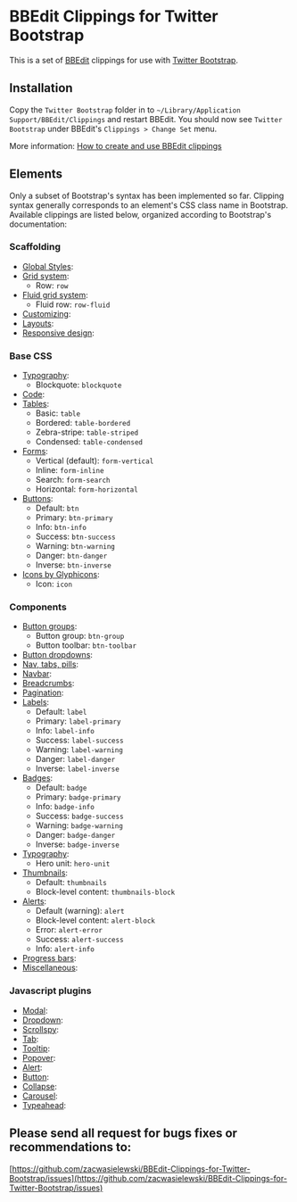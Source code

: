 BBEdit Clippings for Twitter Bootstrap
======================================

This is a set of [BBEdit](http://barebones.com/products/bbedit) clippings for use with
 [Twitter Bootstrap](http://twitter.github.com/bootstrap/).

Installation
------------

Copy the `Twitter Bootstrap` folder in to `~/Library/Application Support/BBEdit/Clippings`
and restart BBEdit. You should now see `Twitter Bootstrap` under BBEdit's `Clippings > Change Set` menu.

More information: [How to create and use BBEdit clippings](http://www.macworld.com/article/1166149/how_to_create_and_use_bbedit_clippings.html)

Elements
--------

Only a subset of Bootstrap's syntax has been implemented so far. Clipping syntax generally
corresponds to an element's CSS class name in Bootstrap. Available clippings are listed
below, organized according to Bootstrap's documentation:

### Scaffolding

* [Global Styles](http://twitter.github.com/bootstrap/scaffolding.html#global):
* [Grid system](http://twitter.github.com/bootstrap/scaffolding.html#gridSystem):
    * Row: `row`
* [Fluid grid system](http://twitter.github.com/bootstrap/scaffolding.html#fluidGridSystem):
    * Fluid row: `row-fluid`
* [Customizing](http://twitter.github.com/bootstrap/scaffolding.html#gridCustomization):
* [Layouts](http://twitter.github.com/bootstrap/scaffolding.html#layouts):
* [Responsive design](http://twitter.github.com/bootstrap/scaffolding.html#responsive):

### Base CSS

* [Typography](http://twitter.github.com/bootstrap/base-css.html#typography):
    * Blockquote: `blockquote`
* [Code](http://twitter.github.com/bootstrap/base-css.html#code):
* [Tables](http://twitter.github.com/bootstrap/base-css.html#tables):
    * Basic: `table`
    * Bordered: `table-bordered`
    * Zebra-stripe: `table-striped`
    * Condensed: `table-condensed`
* [Forms](http://twitter.github.com/bootstrap/base-css.html#forms):
    * Vertical (default): `form-vertical`
    * Inline: `form-inline`
    * Search: `form-search`
    * Horizontal: `form-horizontal`
* [Buttons](http://twitter.github.com/bootstrap/base-css.html#buttons):
    * Default: `btn`
    * Primary: `btn-primary`
    * Info: `btn-info`
    * Success: `btn-success`
    * Warning: `btn-warning`
    * Danger: `btn-danger`
    * Inverse: `btn-inverse`
* [Icons by Glyphicons](http://twitter.github.com/bootstrap/base-css.html#icons):
    * Icon: `icon`

### Components

* [Button groups](http://twitter.github.com/bootstrap/components.html#buttonGroups):
    * Button group: `btn-group`
    * Button toolbar: `btn-toolbar`
* [Button dropdowns](http://twitter.github.com/bootstrap/components.html#buttonDropdowns):
* [Nav, tabs, pills](http://twitter.github.com/bootstrap/components.html#navs):
* [Navbar](http://twitter.github.com/bootstrap/components.html#navbars):
* [Breadcrumbs](http://twitter.github.com/bootstrap/components.html#breadcrumbs):
* [Pagination](http://twitter.github.com/bootstrap/components.html#pagination):
* [Labels](http://twitter.github.com/bootstrap/components.html#labels):
    * Default: `label`
    * Primary: `label-primary`
    * Info: `label-info`
    * Success: `label-success`
    * Warning: `label-warning`
    * Danger: `label-danger`
    * Inverse: `label-inverse`
* [Badges](http://twitter.github.com/bootstrap/components.html#badges):
    * Default: `badge`
    * Primary: `badge-primary`
    * Info: `badge-info`
    * Success: `badge-success`
    * Warning: `badge-warning`
    * Danger: `badge-danger`
    * Inverse: `badge-inverse`
* [Typography](http://twitter.github.com/bootstrap/components.html#typography):
    * Hero unit: `hero-unit`
* [Thumbnails](http://twitter.github.com/bootstrap/components.html#thumbnails):
    * Default: `thumbnails`
    * Block-level content: `thumbnails-block`
* [Alerts](http://twitter.github.com/bootstrap/components.html#alerts):
    * Default (warning): `alert`
    * Block-level content: `alert-block`
    * Error: `alert-error`
    * Success: `alert-success`
    * Info: `alert-info`
* [Progress bars](http://twitter.github.com/bootstrap/components.html#progress):
* [Miscellaneous](http://twitter.github.com/bootstrap/components.html#misc):

### Javascript plugins

* [Modal](http://twitter.github.com/bootstrap/javascript.html#modals):
* [Dropdown](http://twitter.github.com/bootstrap/javascript.html#dropdown):
* [Scrollspy](http://twitter.github.com/bootstrap/javascript.html#scrollspy):
* [Tab](http://twitter.github.com/bootstrap/javascript.html#tab):
* [Tooltip](http://twitter.github.com/bootstrap/javascript.html#tooltip):
* [Popover](http://twitter.github.com/bootstrap/javascript.html#popover):
* [Alert](http://twitter.github.com/bootstrap/javascript.html#alert):
* [Button](http://twitter.github.com/bootstrap/javascript.html#button):
* [Collapse](http://twitter.github.com/bootstrap/javascript.html#collapse):
* [Carousel](http://twitter.github.com/bootstrap/javascript.html#carousel):
* [Typeahead](http://twitter.github.com/bootstrap/javascript.html#typeahead):

Please send all request for bugs fixes or recommendations to:
-------------------------------------------------------------

[https://github.com/zacwasielewski/BBEdit-Clippings-for-Twitter-Bootstrap/issues](https://github.com/zacwasielewski/BBEdit-Clippings-for-Twitter-Bootstrap/issues)